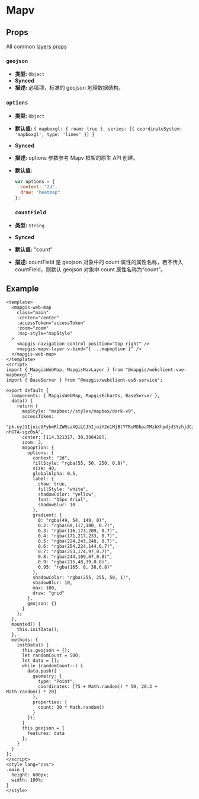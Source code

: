# Mapv

## Props

All common [layers props](/zh/api/Layers/README.md#props)

### `geojson`

- **类型:** `Object`
- **Synced**
- **描述:** 必填项，标准的 geojson 地理数据结构。

### `options`

- **类型:** `Object`
- **默认值:** `{ mapboxgl: { roam: true }, series: [{ coordinateSystem: 'mapboxgl', type: 'lines' }] }`
- **Synced**
- **描述:** options 参数参考 Mapv 框架的原生 API 创建。
- **默认值:**

  ```js
  var options = {
    context: "2d",
    draw: "heatmap"
  };
  ```

  ### `countField`

- **类型:** `String`
- **Synced**
- **默认值:** "count"
- **描述:** countField 是 geojson 对象中的 count 属性的属性名称，若不传入 countField，则默认 geojson 对象中 count 属性名称为“count”。

## Example

```vue
<template>
  <mapgis-web-map
    class="main"
    :center="center"
    :accessToken="accessToken"
    :zoom="zoom"
    :map-style="mapStyle"
  >
    <mapgis-navigation-control position="top-right" />
    <mapgis-mapv-layer v-bind="{ ...mapoption }" />
  </mapgis-web-map>
</template>
<script>
import { MapgisWebMap, MapgisMavLayer } from "@mapgis/webclient-vue-mapboxgl";
import { BaseServer } from "@mapgis/webclient-es6-service";

export default {
  components: { MapgisWebMap, MapgisEcharts, BaseServer },
  data() {
    return {
      mapStyle: "mapbox://styles/mapbox/dark-v9",
      accessToken:
        "pk.eyJ1IjoicGFybmRlZWRsaXQiLCJhIjoiY2o1MjBtYTRuMDhpaTMzbXhpdjd3YzhjdCJ9.sCoubaHF9-nhGTA-sgz0sA",
      center: [114.321317, 30.398428],
      zoom: 3,
      mapoption: {
        options: {
          context: "2d",
          fillStyle: "rgba(55, 50, 250, 0.8)",
          size: 40,
          globalAlpha: 0.5,
          label: {
            show: true,
            fillStyle: "white",
            shadowColor: "yellow",
            font: "15px Arial",
            shadowBlur: 10
          },
          gradient: {
            0: "rgba(49, 54, 149, 0)",
            0.2: "rgba(69,117,180, 0.7)",
            0.3: "rgba(116,173,209, 0.7)",
            0.4: "rgba(171,217,233, 0.7)",
            0.5: "rgba(224,243,248, 0.7)",
            0.6: "rgba(254,224,144,0.7)",
            0.7: "rgba(253,174,97,0.7)",
            0.8: "rgba(244,109,67,0.8)",
            0.9: "rgba(215,48,39,0.8)",
            0.95: "rgba(165, 0, 38,0.8)"
          },
          shadowColor: "rgba(255, 255, 50, 1)",
          shadowBlur: 10,
          max: 100,
          draw: "grid"
        },
        geojson: {}
      }
    };
  },
  mounted() {
    this.initData();
  },
  methods: {
    initData() {
      this.geojson = {};
      let randomCount = 500;
      let data = [];
      while (randomCount--) {
        data.push({
          geometry: {
            type: "Point",
            coordinates: [75 + Math.random() * 50, 20.3 + Math.random() * 20]
          },
          properties: {
            count: 30 * Math.random()
          }
        });
      }
      this.geojson = {
        features: data
      };
    }
  }
};
</script>
<style lang="css">
.main {
  height: 600px;
  width: 100%;
}
</style>
```
